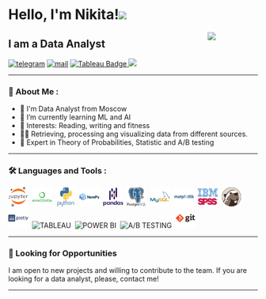 <h1>Hello, I'm Nikita!<img src="https://media.giphy.com/media/hvRJCLFzcasrR4ia7z/giphy.gif" width="30px"/>
</h1>    </h1>
<img align="right" src="https://autismclassroomresources.com/wp-content/uploads/2013/10/My-Post-4-1024x1024.jpg" width="20%"/>

## I am a Data Analyst

[![telegram](https://img.shields.io/static/v1?style=flat-square&message=telegram&color=26A5E4&logo=Telegram&logoColor=FFFFFF&label=)](https://t.me/nikshestakov)
[![mail](https://img.shields.io/badge/gmail-c14438?style=flat-square&message=gmail&logo=Gmail&logoColor=white&link=mailto:dmatasoff@gmail.com)](mailto:nikitagsxr666@gmail.com)
<a href="https://public.tableau.com/app/profile/nikita.shestakov/vizzes">
    <img src="https://img.shields.io/badge/Tableau-white?style=for-the-badge&logo=tableau&logoColor=blue%22%20alt=" alt="Tableau Badge" width="75"/> 
<a href="https://hh.ru/resume/23b6bd3aff0d042af80039ed1f4b357146626f">
    <img src="https://upload.wikimedia.org/wikipedia/commons/7/79/HeadHunter_logo.png" width="25"/>
  </a>

---
### 📌 About Me :

- 🧠 I'm Data Analyst from Moscow
- 🌱 I’m currently learning ML and AI
- 🎨 Interests: Reading, writing and fitness
- :man_technologist: Retrieving, processing ang visualizing data from different sources.
- :game_die: Expert in Theory of Probabilities, Statistic and A/B testing
 
---
### :hammer_and_wrench: Languages and Tools :
  
<div>
  <img src="https://github.com/devicons/devicon/blob/master/icons/jupyter/jupyter-original-wordmark.svg" title="Jupiter" alt="Jupiter" width="40" height="40"/>&nbsp;
  <img src="https://github.com/devicons/devicon/blob/master/icons/anaconda/anaconda-original-wordmark.svg" title="Anaconda" alt="Anaconda" width="40" height="40"/>&nbsp;
  <img src="https://github.com/devicons/devicon/blob/master/icons/python/python-original-wordmark.svg" title="Python" alt="Python" width="40" height="40"/>&nbsp;
  <img src="https://github.com/devicons/devicon/blob/master/icons/numpy/numpy-original-wordmark.svg" title="Numpy" alt="Numpy" width="40" height="40"/>&nbsp;
  <img src="https://github.com/devicons/devicon/blob/master/icons/pandas/pandas-original-wordmark.svg" title="Pandas" alt="Pandas" width="40" height="40"/>&nbsp;
  <img src="https://github.com/devicons/devicon/blob/master/icons/postgresql/postgresql-original-wordmark.svg" title="PostgreSQL" alt="PostgreSQL" width="40" height="40"/>&nbsp;
  <img src="https://github.com/devicons/devicon/blob/master/icons/mysql/mysql-original-wordmark.svg"  title="MySQL" alt="MySQL" width="40" height="40"/>&nbsp;
  <img src="https://github.com/devicons/devicon/blob/master/icons/matplotlib/matplotlib-original-wordmark.svg"  title="matplotlib" alt="matplotlib" width="40" height="40"/>&nbsp;
  <img src="https://github.com/devicons/devicon/blob/master/icons/spss/spss-original.svg"  title="SPSS" alt="SPSS" width="40" height="40"/>&nbsp;
  <img src="https://github.com/devicons/devicon/blob/master/icons/dbeaver/dbeaver-original.svg"  title="dbeaver" alt="dbeaver" width="40" height="40"/>&nbsp;
  <img src="https://github.com/devicons/devicon/blob/master/icons/plotly/plotly-original-wordmark.svg"  title="plotly" alt="plotly" width="40" height="40"/>&nbsp;
  <img src="https://camo.githubusercontent.com/066aec674b7333eb71c66834539654fe62262a420f83b68c6e6f39a5da311a1f/68747470733a2f2f696d672e736869656c64732e696f2f62616467652f5461626c6561752d77686974653f7374796c653d666f722d7468652d6261646765266c6f676f3d7461626c656175266c6f676f436f6c6f723d626c7565253232253230616c743d"  title="TABLEAU" alt="TABLEAU" width="80" height="40"/>&nbsp;
 <img src="https://img.shields.io/badge/Power%20bi-white?style=for-the-badge&logo=power%20bi&logoColor=blue%22%20alt="  title="POWER BI" alt="POWER BI" width="80" height="40"/>&nbsp;
 <img src="https://img.shields.io/badge/A/B%20testing%20-white?style=for-the-badge&logo=A/B%20testing%t%20bi&logoColor=blue%22%20alt="  title="A/B TESTING" alt="A/B TESTING" width="80" height="40"/>&nbsp;   
 <img src="https://github.com/devicons/devicon/blob/master/icons/git/git-original-wordmark.svg" title="Git" **alt="Git" width="40" height="40"/></div>
 
---
### 🚀 Looking for Opportunities
I am open to new projects and willing to contribute to the team. If you are looking for a data analyst, please, contact me!

---
